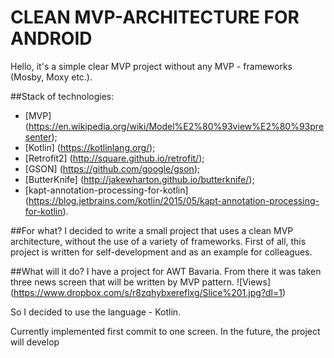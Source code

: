 # CLEAN MVP-ARCHITECTURE FOR ANDROID
Hello, it's a simple clear MVP project without any MVP - frameworks (Mosby, Moxy etc.).

##Stack of technologies:
- [MVP] (https://en.wikipedia.org/wiki/Model%E2%80%93view%E2%80%93presenter);
- [Kotlin] (https://kotlinlang.org/);
- [Retrofit2] (http://square.github.io/retrofit/);
- [GSON] (https://github.com/google/gson);
- [ButterKnife] (http://jakewharton.github.io/butterknife/);
- [kapt-annotation-processing-for-kotlin] (https://blog.jetbrains.com/kotlin/2015/05/kapt-annotation-processing-for-kotlin).

##For what?
I decided to write a small project that uses a clean MVP architecture, without the use of a variety of frameworks. First of all, this project is written for self-development and as an example for colleagues. 

##What will it do?
I have a project for AWT Bavaria. From there it was taken three news screen that will be written by MVP pattern.
![Views] (https://www.dropbox.com/s/r8zqhybxereflxg/Slice%201.jpg?dl=1)

So I decided to use the language - Kotlin.

Currently implemented first commit to one screen. In the future, the project will develop

